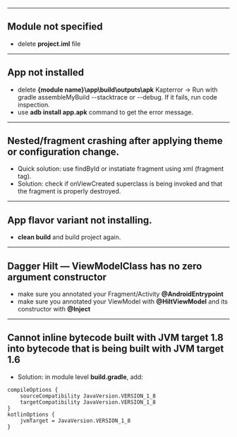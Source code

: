 --------------------
Module not specified
--------------------
* delete **project.iml** file

------------------
App not installed
------------------
* delete **{module name}\app\build\outputs\apk**
Kapterror -> Run with gradle assembleMyBuild --stacktrace or --debug. If it fails, run code inspection. 
* use **adb install app.apk** command to get the error message.


----------------------------------
Nested/fragment crashing after applying theme or configuration change. 
----------------------------------
* Quick solution: use findById or instatiate fragment using xml (fragment tag).
* Solution: check if onViewCreated superclass is being invoked and that the fragment is properly destroyed.

-------------------
App flavor variant not installing.
-------------------
* **clean build** and build project again.

-------------------------------------------------------------
Dagger Hilt — ViewModelClass has no zero argument constructor
-------------------------------------------------------------
* make sure you annotated your Fragment/Activity **@AndroidEntrypoint**
* make sure you annotated your ViewModel with **@HiltViewModel** and its constructor with **@Inject**

----------------------------------
Cannot inline bytecode built with JVM target 1.8 into bytecode that is being built with JVM target 1.6
----------------------------------
* Solution: in module level **build.gradle**, add:
  
```
compileOptions {
    sourceCompatibility JavaVersion.VERSION_1_8
    targetCompatibility JavaVersion.VERSION_1_8
}
kotlinOptions {
    jvmTarget = JavaVersion.VERSION_1_8
}
```
